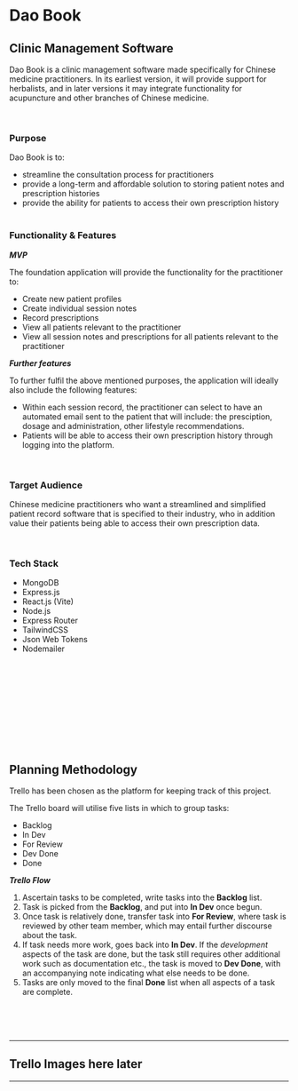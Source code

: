 # Dao Book
## Clinic Management Software

Dao Book is a clinic management software made specifically for Chinese medicine practitioners. In its earliest version, it will provide support for herbalists, and in later versions it may integrate functionality for acupuncture and other branches of Chinese medicine. 

<br>

### **Purpose**
Dao Book is to: 

- streamline the consultation process for practitioners
- provide a long-term and affordable solution to storing patient notes and prescription histories
- provide the ability for patients to access their own prescription history 
<br><br>

### **Functionality & Features**


***MVP***

The foundation application will provide the functionality for the practitioner to:
- Create new patient profiles
- Create individual session notes
- Record prescriptions
- View all patients relevant to the practitioner
- View all session notes and prescriptions for all patients relevant to the practitioner

***Further features*** 

To further fulfil the above mentioned purposes, the application will ideally also include the following features:
- Within each session record, the practitioner can select to have an automated email sent to the patient that will include: the presciption, dosage and administration, other lifestyle recommendations. 
- Patients will be able to access their own prescription history through logging into the platform.

<br>

### **Target Audience**

Chinese medicine practitioners who want a streamlined and simplified patient record software that is specified to their industry, who in addition value their patients being able to access their own prescription data. 

<br>


### **Tech Stack**


- MongoDB
- Express.js
- React.js (Vite)
- Node.js
- Express Router
- TailwindCSS
- Json Web Tokens
- Nodemailer






<br><br><br><br><br><br><br><br><br>

## Planning Methodology

Trello has been chosen as the platform for keeping track of this project. 

The Trello board will utilise five lists in which to group tasks:
- Backlog
- In Dev
- For Review
- Dev Done
- Done

***Trello Flow***

1. Ascertain tasks to be completed, write tasks into the **Backlog** list. 
2. Task is picked from the **Backlog**, and put into **In Dev** once begun.
3. Once task is relatively done, transfer task into **For Review**, where task is reviewed by other team member, which may entail further discourse about the task. 
4. If task needs more work, goes back into **In Dev**. If the *development* aspects of the task are done, but the task still requires other additional work such as documentation etc., the task is moved to **Dev Done**, with an accompanying note indicating what else needs to be done. 
5. Tasks are only moved to the final **Done** list when all aspects of a task are complete. 


<br><br><br>

-------------------
## Trello Images here later
-------------------